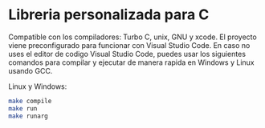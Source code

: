# Libreria personalizada para C
Compatible con los compiladores: Turbo C, unix, GNU y xcode.
El proyecto viene preconfigurado para funcionar con Visual Studio Code. 
En caso no uses el editor de codigo Visual Studio Code, puedes usar los siguientes comandos para compilar y ejecutar de manera rapida en Windows y Linux usando GCC.

Linux y Windows:
```bash
make compile
make run
make runarg
```
